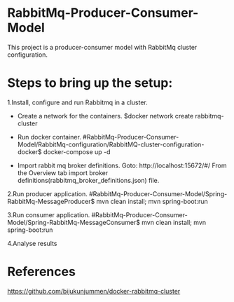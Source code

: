 # RabbitMq-Producer-Consumer-Model
This project is a producer-consumer model with RabbitMq cluster configuration.

# Steps to bring up the setup:

 1.Install, configure and run Rabbitmq in a cluster.
   - Create a network for the containers.
     $docker network create rabbitmq-cluster
   
   - Run docker container.
     #RabbitMq-Producer-Consumer-Model/RabbitMq-configuration/RabbitMQ-cluster-configuration-docker$
      docker-compose up -d
    
   - Import rabbit mq broker definitions.
     Goto: http://localhost:15672/#/ 
     From the Overview tab import broker definitions(rabbitmq_broker_definitions.json) file. 
     

 2.Run producer application.
    #RabbitMq-Producer-Consumer-Model/Spring-RabbitMq-MessageProducer$ mvn clean install; mvn spring-boot:run
    
 3.Run consumer application.
    #RabbitMq-Producer-Consumer-Model/Spring-RabbitMq-MessageConsumer$ mvn clean install; mvn spring-boot:run
    
 4.Analyse results
 
 
 # References
 https://github.com/bijukunjummen/docker-rabbitmq-cluster
 
